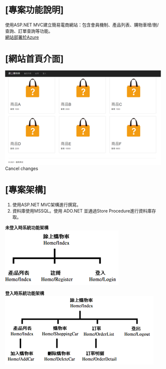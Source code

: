# [專案功能說明]
使用ASP.NET MVC建立簡易電商網站：包含會員機制、產品列表、購物車增/刪/查詢、訂單查詢等功能。<br/>
[網站部署於Azure](https://demoservice.azurewebsites.net/)

# [網站首頁介面]
<img src="./網站介面.png">Cancel changes

# [專案架構]
1. 使用ASP.NET MVC架構進行撰寫。
2. 資料庫使用MSSQL。使用 ADO.NET 並通過Store Procedure進行資料庫存取。

**未登入時系統功能架構**<br/>
<img src="./未登入前功能列表.png">

**登入時系統功能架構** <br/>
<img src="./登入後功能列表.png">

